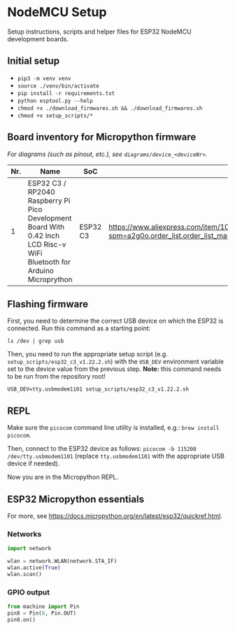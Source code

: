# NodeMCU Setup
Setup instructions, scripts and helper files for ESP32 NodeMCU development boards.

## Initial setup
- `pip3 -m venv venv`
- `source ./venv/bin/activate`
- `pip install -r requirements.txt`
- `python esptool.py --help`
- `chmod +x ./download_firmwares.sh && ./download_firmwares.sh`
- `chmod +x setup_scripts/*`

## Board inventory for Micropython firmware
_For diagrams (such as pinout, etc.), see `diagrams/device_<deviceNr>`._

| Nr. | Name                                                                                                                    | SoC      | Link                                                                                                                              | Firmware                                           |
|-----|-------------------------------------------------------------------------------------------------------------------------|----------|-----------------------------------------------------------------------------------------------------------------------------------|----------------------------------------------------|
| 1   | ESP32 C3 / RP2040 Raspberry Pi Pico Development Board With 0.42 Inch LCD Risc-v WiFi Bluetooth for Arduino Microprython | ESP32 C3 | https://www.aliexpress.com/item/1005006051061995.html?spm=a2g0o.order_list.order_list_main.23.35c85c5f624Po0&gatewayAdapt=glo2deu | https://micropython.org/download/ESP32_GENERIC_C3/ |

## Flashing firmware
First, you need to determine the correct USB device on which the ESP32 is connected. Run this command as a starting point:
```shell
ls /dev | grep usb
```

Then, you need to run the appropriate setup script (e.g. `setup_scripts/esp32_c3_v1.22.2.sh`) with the `USB_DEV` environment variable set to the device value from the previous step. **Note:** this command needs to be run from the repository root!

```shell
USB_DEV=tty.usbmodem1101 setup_scripts/esp32_c3_v1.22.2.sh
```

## REPL
Make sure the `picocom` command line utility is installed, e.g.: `brew install picocom`. 

Then, connect to the ESP32 device as follows: `picocom -b 115200 /dev/tty.usbmodem1101` (replace `tty.usbmodem1101` with the appropriate USB device if needed).

Now you are in the Micropython REPL.

## ESP32 Micropython essentials
For more, see https://docs.micropython.org/en/latest/esp32/quickref.html.

### Networks
```python
import network

wlan = network.WLAN(network.STA_IF)
wlan.active(True)
wlan.scan()
```

### GPIO output
```python
from machine import Pin
pin8 = Pin(8, Pin.OUT)
pin8.on()
```
